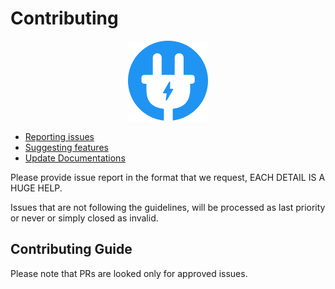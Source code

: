 # Contributing

<p align="center">
  <img src="media/ea-logo.png" width="128px" height="128px"/>
</p>

* [Reporting issues](https://amrdeveloper.github.io/EasyAdapter/contribution/report/)
* [Suggesting features](https://amrdeveloper.github.io/EasyAdapter/contribution/suggestion/)
* [Update Documentations](https://amrdeveloper.github.io/EasyAdapter/contribution/documentation/)

Please provide issue report in the format that we request, EACH DETAIL IS A HUGE HELP.

Issues that are not following the guidelines,
will be processed as last priority or never or simply closed as invalid.

## Contributing Guide

Please note that PRs are looked only for approved issues.